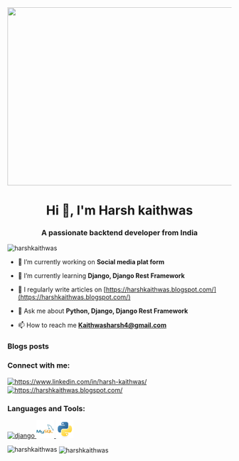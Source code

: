 <img align="center"  width="900" height="400" src="https://miro.medium.com/max/828/1*RAsZ2uD3ZO7-NCuK2MUILA.gif" >
<!-- [![MasterHead](https://miro.medium.com/max/828/1*RAsZ2uD3ZO7-NCuK2MUILA.gif|width=1000)] -->
<h1 align="center">Hi 👋, I'm Harsh kaithwas</h1>
<h3 align="center">A passionate backtend developer from India</h3>


<p align="left"> <img src="https://komarev.com/ghpvc/?username=harshkaithwas&label=Profile%20views&color=0e75b6&style=flat" alt="harshkaithwas" /> </p>

- 🔭 I’m currently working on **Social media plat form**

- 🌱 I’m currently learning **Django, Django Rest Framework**

- 📝 I regularly write articles on [https://harshkaithwas.blogspot.com/](https://harshkaithwas.blogspot.com/)

- 💬 Ask me about **Python, Django, Django Rest Framework**

- 📫 How to reach me **Kaithwasharsh4@gmail.com**

### Blogs posts
<!-- BLOG-POST-LIST:START -->
<!-- BLOG-POST-LIST:END -->

<h3 align="left">Connect with me:</h3>
<p align="left">
<a href="https://linkedin.com/in/https://www.linkedin.com/in/harsh-kaithwas/" target="blank"><img align="center" src="https://raw.githubusercontent.com/rahuldkjain/github-profile-readme-generator/master/src/images/icons/Social/linked-in-alt.svg" alt="https://www.linkedin.com/in/harsh-kaithwas/" height="30" width="40" /></a>
<a href="/https://harshkaithwas.blogspot.com/" target="blank"><img align="center" src="https://raw.githubusercontent.com/rahuldkjain/github-profile-readme-generator/master/src/images/icons/Social/rss.svg" alt="https://harshkaithwas.blogspot.com/" height="30" width="40" /></a>
</p>

<h3 align="left">Languages and Tools:</h3>
<p align="left"> <a href="https://www.djangoproject.com/" target="_blank" rel="noreferrer"> <img src="https://cdn.worldvectorlogo.com/logos/django.svg" alt="django" width="40" height="40"/> </a> <a href="https://www.mysql.com/" target="_blank" rel="noreferrer"> <img src="https://raw.githubusercontent.com/devicons/devicon/master/icons/mysql/mysql-original-wordmark.svg" alt="mysql" width="40" height="40"/> </a> <a href="https://www.python.org" target="_blank" rel="noreferrer"> <img src="https://raw.githubusercontent.com/devicons/devicon/master/icons/python/python-original.svg" alt="python" width="40" height="40"/> </a> </p>

<p><img align="left" src="https://github-readme-stats.vercel.app/api/top-langs?username=harshkaithwas&show_icons=true&locale=en&layout=compact" alt="harshkaithwas" /></p>

<p>&nbsp;<img align="center" src="https://github-readme-stats.vercel.app/api?username=harshkaithwas&show_icons=true&locale=en" alt="harshkaithwas" /></p>
